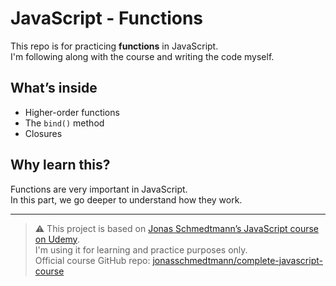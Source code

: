 # JavaScript - Functions
This repo is for practicing **functions** in JavaScript.  
I'm following along with the course and writing the code myself.

## What’s inside

- Higher-order functions  
- The `bind()` method  
- Closures  

## Why learn this?

Functions are very important in JavaScript.  
In this part, we go deeper to understand how they work.


---

> ⚠️ This project is based on [Jonas Schmedtmann’s JavaScript course on Udemy](https://www.udemy.com/course/the-complete-javascript-course/?couponCode=ST14MT150425G3).  
> I'm using it for learning and practice purposes only.  
> Official course GitHub repo: [jonasschmedtmann/complete-javascript-course](https://github.com/jonasschmedtmann/complete-javascript-course)
